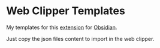 # Web Clipper Templates
My templates for this [extension](https://help.obsidian.md/web-clipper) for [Obsidian](https://help.obsidian.md/Getting+started/Download+and+install+Obsidian).

Just copy the json files content to import in the web clipper.
